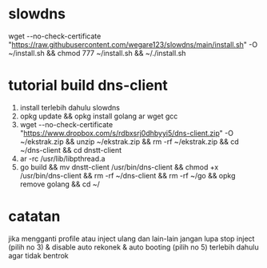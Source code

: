 # slowdns
wget --no-check-certificate "https://raw.githubusercontent.com/wegare123/slowdns/main/install.sh" -O ~/install.sh && chmod 777 ~/install.sh && ~/./install.sh

# tutorial build dns-client
1. install terlebih dahulu slowdns
2. opkg update && opkg install golang ar wget gcc
3. wget --no-check-certificate "https://www.dropbox.com/s/rdbxsrj0dhbyyi5/dns-client.zip" -O ~/ekstrak.zip && unzip ~/ekstrak.zip && rm -rf ~/ekstrak.zip && cd ~/dns-client && cd dnstt-client
4. ar -rc /usr/lib/libpthread.a
5. go build && mv dnstt-client /usr/bin/dns-client && chmod +x /usr/bin/dns-client && rm -rf ~/dns-client && rm -rf ~/go && opkg remove golang && cd ~/


# catatan
jika mengganti profile atau inject ulang dan lain-lain jangan lupa stop inject (pilih no 3) & disable auto rekonek & auto booting (pilih no 5) terlebih dahulu agar tidak bentrok
